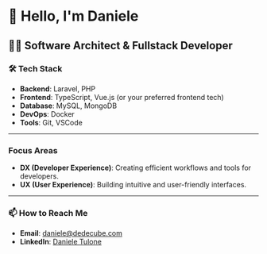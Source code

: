 # 👋 Hello, I'm Daniele

## 👨‍💻 Software Architect & Fullstack Developer

### 🛠️ Tech Stack

- **Backend**: Laravel, PHP
- **Frontend**: TypeScript, Vue.js (or your preferred frontend tech)
- **Database**: MySQL, MongoDB
- **DevOps**: Docker
- **Tools**: Git, VSCode

---

### Focus Areas

- **DX (Developer Experience)**: Creating efficient workflows and tools for developers.
- **UX (User Experience)**: Building intuitive and user-friendly interfaces.

---

### 📫 How to Reach Me

- **Email**: daniele@dedecube.com
- **LinkedIn**: [Daniele Tulone](https://www.linkedin.com/in/daniele-tulone-994b38173/)

